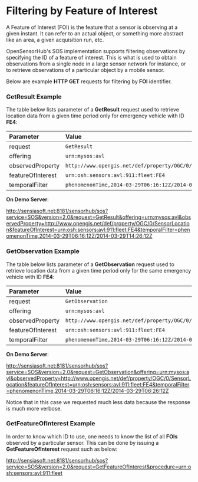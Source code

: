 Filtering by Feature of Interest
===

A Feature of Interest (FOI) is the feature that a sensor is observing at a given instant. It can refer to an actual object, or something more abstract like an area, a given acquisition run, etc.

OpenSensorHub's SOS implementation supports filtering observations by specifying the ID of a feature of interest. This is what is used to obtain observations from a single node in a large sensor network for instance, or to retrieve observations of a particular object by a mobile sensor.

Below are example **HTTP GET** requests for filtering by **FOI** identifier.


### GetResult Example

The table below lists parameter of a **GetResult** request used to retrieve location data from a given time period only for emergency vehicle with ID **FE4**:

| **Parameter** | **Value** |
|:--------------|:----------|
| request | `GetResult` |
| offering | `urn:mysos:avl` |
| observedProperty | `http://www.opengis.net/def/property/OGC/0/SensorLocation` |
| featureOfInterest | `urn:osh:sensors:avl:911:fleet:FE4` |
| temporalFilter | `phenomenonTime,2014-03-29T06:16:12Z/2014-03-29T14:26:12Z` |

**On Demo Server**:

<http://sensiasoft.net:8181/sensorhub/sos?service=SOS&version=2.0&request=GetResult&offering=urn:mysos:avl&observedProperty=http://www.opengis.net/def/property/OGC/0/SensorLocation&featureOfInterest=urn:osh:sensors:avl:911:fleet:FE4&temporalFilter=phenomenonTime,2014-03-29T06:16:12Z/2014-03-29T14:26:12Z>


### GetObservation Example

The table below lists parameter of a **GetObservation** request used to retrieve location data from a given time period only for the same emergency vehicle with ID **FE4**:

| **Parameter** | **Value** |
|:--------------|:----------|
| request | `GetObservation` |
| offering | `urn:mysos:avl` |
| observedProperty | `http://www.opengis.net/def/property/OGC/0/SensorLocation` |
| featureOfInterest | `urn:osh:sensors:avl:911:fleet:FE4` |
| temporalFilter | `phenomenonTime,2014-03-29T06:16:12Z/2014-03-29T06:26:12Z` |

**On Demo Server**:

<http://sensiasoft.net:8181/sensorhub/sos?service=SOS&version=2.0&request=GetObservation&offering=urn:mysos:avl&observedProperty=http://www.opengis.net/def/property/OGC/0/SensorLocation&featureOfInterest=urn:osh:sensors:avl:911:fleet:FE4&temporalFilter=phenomenonTime,2014-03-29T06:16:12Z/2014-03-29T06:26:12Z>

Notice that in this case we requested much less data because the response is much more verbose.


### GetFeatureOfInterest Example

In order to know which ID to use, one needs to know the list of all **FOIs** observed by a particular sensor. This can be done by issuing a **GetFeatureOfInterest** request such as below:

<http://sensiasoft.net:8181/sensorhub/sos?service=SOS&version=2.0&request=GetFeatureOfInterest&procedure=urn:osh:sensors:avl:911:fleet>



